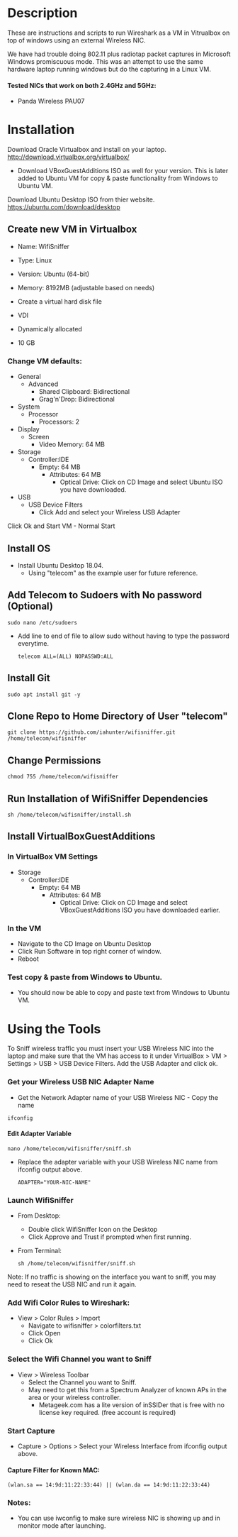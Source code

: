# Description
These are instructions and scripts to run Wireshark as a VM in Vitrualbox on top of windows using an external Wireless NIC. 

We have had trouble doing 802.11 plus radiotap packet captures in Microsoft Windows promiscuous mode. This was an attempt to use the same hardware laptop running windows but do the capturing in a Linux VM. 

#### Tested NICs that work on both 2.4GHz and 5GHz: 
* Panda Wireless PAU07


# Installation

Download Oracle Virtualbox and install on your laptop. http://download.virtualbox.org/virtualbox/
* Download VBoxGuestAdditions ISO as well for your version. This is later added to Ubuntu VM for copy & paste functionality from Windows to Ubuntu VM.

Download Ubuntu Desktop ISO from thier website. https://ubuntu.com/download/desktop

## Create new VM in Virtualbox

* Name: WifiSniffer
* Type: Linux
* Version: Ubuntu (64-bit)

* Memory: 8192MB (adjustable based on needs)

* Create a virtual hard disk file

* VDI
* Dynamically allocated
* 10 GB

### Change VM defaults: 
* General
	* Advanced
		* Shared Clipboard: Bidirectional
		* Grag'n'Drop: Bidirectional
* System
	* Processor
		* Processors: 2
* Display
	* Screen
		* Video Memory: 64 MB
* Storage
	* Controller:IDE
		* Empty: 64 MB
			* Attributes: 64 MB
				* Optical Drive: Click on CD Image and select Ubuntu ISO you have downloaded. 
* USB
	* USB Device Filters
		* Click Add and select your Wireless USB Adapter
		
Click Ok and Start VM - Normal Start

## Install OS

* Install Ubuntu Desktop 18.04. 
	* Using "telecom" as the example user for future reference. 

## Add Telecom to Sudoers with No password (Optional)
```
sudo nano /etc/sudoers
```
* Add line to end of file to allow sudo without having to type the password everytime. 
	```
	telecom ALL=(ALL) NOPASSWD:ALL
	```

## Install Git
```
sudo apt install git -y
```

## Clone Repo to Home Directory of User "telecom"
```
git clone https://github.com/iahunter/wifisniffer.git /home/telecom/wifisniffer
```

## Change Permissions
```
chmod 755 /home/telecom/wifisniffer
```

## Run Installation of WifiSniffer Dependencies
```
sh /home/telecom/wifisniffer/install.sh
```

## Install VirtualBoxGuestAdditions
### In VirtualBox VM Settings
* Storage
	* Controller:IDE
		* Empty: 64 MB
			* Attributes: 64 MB
				* Optical Drive: Click on CD Image and select VBoxGuestAdditions ISO you have downloaded earlier.
				
### In the VM
* Navigate to the CD Image on Ubuntu Desktop
* Click Run Software in top right corner of window. 
* Reboot

### Test copy & paste from Windows to Ubuntu. 
* You should now be able to copy and paste text from Windows to Ubuntu VM. 

# Using the Tools

To Sniff wireless traffic you must insert your USB Wireless NIC into the laptop and make sure that the VM has access to it under VirtualBox > VM > Settings > USB > USB Device Filters. Add the USB Adapter and click ok. 

### Get your Wireless USB NIC Adapter Name

* Get the Network Adapter name of your USB Wireless NIC - Copy the name
```
ifconfig
```

#### Edit Adapter Variable
```
nano /home/telecom/wifisniffer/sniff.sh 
```
* Replace the adapter variable with your USB Wireless NIC name from ifconfig output above.
	```
	ADAPTER="YOUR-NIC-NAME"
	```

### Launch WifiSniffer

* From Desktop: 
	* Double click WifiSniffer Icon on the Desktop
	* Click Approve and Trust if prompted when first running.

* From Terminal: 
	```
	sh /home/telecom/wifisniffer/sniff.sh
	```
Note: If no traffic is showing on the interface you want to sniff, you may need to reseat the USB NIC and run it again.

### Add Wifi Color Rules to Wireshark: 
* View > Color Rules > Import
	* Navigate to wifisniffer > colorfilters.txt
	* Click Open
	* Click Ok

### Select the Wifi Channel you want to Sniff
* View > Wireless Toolbar
	* Select the Channel you want to Sniff.
	* May need to get this from a Spectrum Analyzer of known APs in the area or your wireless controller. 
		* Metageek.com has a lite version of inSSIDer that is free with no license key required. (free account is required)
	
### Start Capture
* Capture > Options > Select your Wireless Interface from ifconfig output above. 

#### Capture Filter for Known MAC:
```
(wlan.sa == 14:9d:11:22:33:44) || (wlan.da == 14:9d:11:22:33:44)
```

### Notes: 
* You can use iwconfig to make sure wireless NIC is showing up and in monitor mode after launching. 



